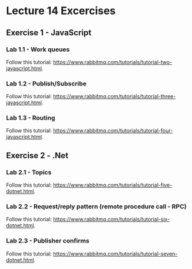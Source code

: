 # Lecture 14 Excercises

## Exercise 1 - JavaScript

### Lab 1.1 - Work queues

Follow this tutorial: <https://www.rabbitmq.com/tutorials/tutorial-two-javascript.html>.

### Lab 1.2 - Publish/Subscribe

Follow this tutorial: <https://www.rabbitmq.com/tutorials/tutorial-three-javascript.html>.

### Lab 1.3 - Routing

Follow this tutorial: <https://www.rabbitmq.com/tutorials/tutorial-four-javascript.html>.

## Exercise 2 - .Net

### Lab 2.1 - Topics

Follow this tutorial: <https://www.rabbitmq.com/tutorials/tutorial-five-dotnet.html>.

### Lab 2.2 - Request/reply pattern (remote procedure call - RPC)

Follow this tutorial: <https://www.rabbitmq.com/tutorials/tutorial-six-dotnet.html>.

### Lab 2.3 - Publisher confirms

Follow this tutorial: <https://www.rabbitmq.com/tutorials/tutorial-seven-dotnet.html>.
